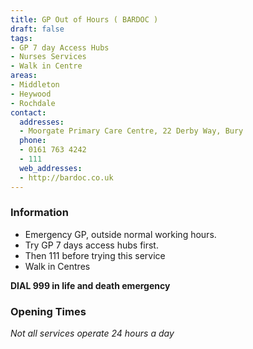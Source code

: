 ```yaml
---
title: GP Out of Hours ( BARDOC )
draft: false
tags:
- GP 7 day Access Hubs
- Nurses Services
- Walk in Centre
areas:
- Middleton
- Heywood
- Rochdale
contact:
  addresses:
  - Moorgate Primary Care Centre, 22 Derby Way, Bury
  phone:
  - 0161 763 4242
  - 111
  web_addresses:
  - http://bardoc.co.uk
---
```


### Information
- Emergency GP, outside normal working hours.  
- Try GP 7 days access hubs first.  
- Then 111 before trying this service
- Walk in Centres

**DIAL 999 in life and death emergency**

### Opening Times
*Not all services operate 24 hours a day*